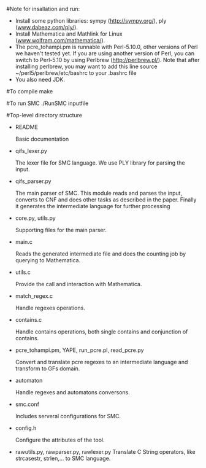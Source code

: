 #Note for insallation and run:
- Install some python libraries: sympy (http://sympy.org/), ply (www.dabeaz.com/ply/).
- Install Mathematica and Mathlink for Linux (www.wolfram.com/mathematica/).
- The pcre_tohampi.pm is runnable with Perl-5.10.0, other versions of Perl we haven't tested yet. If you are using another version of Perl, you can switch to Perl-5.10 by using Perlbrew (http://perlbrew.pl/). Note that after installing perlbrew, you may want to add this line source ~/perl5/perlbrew/etc/bashrc to your .bashrc file
- You also need JDK.

#To compile
   make
   
#To run SMC
   ./RunSMC inputfile
   

#Top-level directory structure
- README

  Basic documentation
  
- qifs_lexer.py

  The lexer file for SMC language. We use PLY library for parsing the input.

- qifs_parser.py

   The main parser of SMC. This module reads and parses the input, converts to CNF and does other tasks as described in the paper. Finally it generates the intermediate language for further processing
   
- core.py, utils.py

   Supporting files for the main parser.
   
- main.c
   
   Reads the generated intermediate file and does the counting job by querying to Mathematica.
   
- utils.c

   Provide the call and interaction with Mathematica.
   
- match_regex.c

   Handle regexes operations.
   
- contains.c

   Handle contains operations, both single contains and conjunction of contains.
   
- pcre_tohampi.pm, YAPE, run_pcre.pl, read_pcre.py

   Convert and translate pcre regexes to an intermediate language and transform to GFs domain.
   
- automaton

   Handle regexes and automatons conversons.
   
- smc.conf

   Includes serveral configurations for SMC.
- config.h
   
   Configure the attributes of the tool.
   
- rawutils.py, rawparser.py, rawlexer.py
   Translate C String operators, like strcasestr, strlen,... to SMC language.
   
